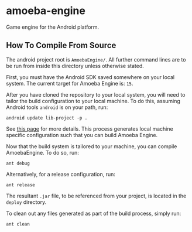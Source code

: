 amoeba-engine
=============

Game engine for the Android platform.

How To Compile From Source
--------------------------

The android project root is `AmoebaEngine/`. All further command lines are to be run from inside this directory unless otherwise stated.

First, you must have the Android SDK saved somewhere on your local system. The current target for Amoeba Engine is: `15`.

After you have cloned the repository to your local system, you will need to tailor the build configuration to your local machine. To do this, assuming Android tools `android` is on your path, run:
	
	android update lib-project -p .

See [this page](http://developer.android.com/tools/projects/projects-cmdline.html) for more details. This process generates local machine specific configuration such that you can build Amoeba
Engine.

Now that the build system is tailored to your machine, you can compile AmoebaEngine. To do so, run:

	ant debug

Alternatively, for a release configuration, run:

	ant release

The resultant `.jar` file, to be referenced from your project, is located in the `deploy` directory.

To clean out any files generated as part of the build process, simply run:

	ant clean
